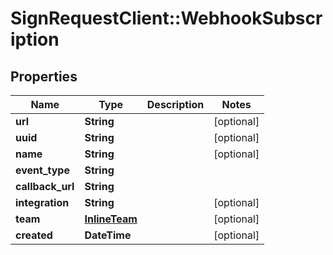 # SignRequestClient::WebhookSubscription

## Properties
Name | Type | Description | Notes
------------ | ------------- | ------------- | -------------
**url** | **String** |  | [optional] 
**uuid** | **String** |  | [optional] 
**name** | **String** |  | [optional] 
**event_type** | **String** |  | 
**callback_url** | **String** |  | 
**integration** | **String** |  | [optional] 
**team** | [**InlineTeam**](InlineTeam.md) |  | [optional] 
**created** | **DateTime** |  | [optional] 


